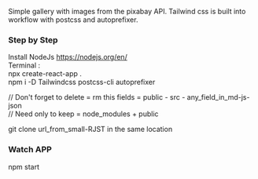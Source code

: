 Simple gallery with images from the pixabay API. Tailwind css is built into workflow with postcss and autoprefixer.

### Step by Step
Install NodeJs https://nodejs.org/en/ <br>
Terminal :<br>
npx create-react-app . <br>
npm i -D Tailwindcss postcss-cli autoprefixer <br>

// Don't forget to delete = rm this fields = public - src - any_field_in_md-js-json
<br>
// Need only to keep = node_modules + public

git clone url_from_small-RJST in the same location

### Watch APP
npm start

